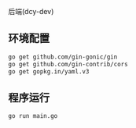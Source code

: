 后端(dcy-dev)

## 环境配置
```bash
go get github.com/gin-gonic/gin
go get github.com/gin-contrib/cors
go get gopkg.in/yaml.v3
```


## 程序运行
`go run main.go`